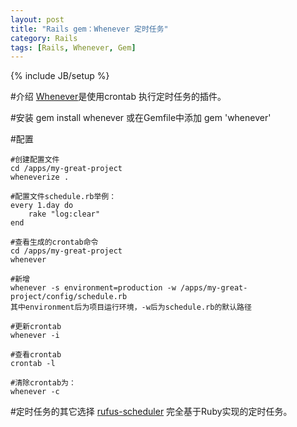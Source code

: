 ```yaml
---
layout: post
title: "Rails gem：Whenever 定时任务"
category: Rails
tags: [Rails, Whenever, Gem]
---
```

{% include JB/setup %}

#介绍
[Whenever](https://github.com/javan/whenever)是使用crontab 执行定时任务的插件。		

#安装
	gem install whenever
	或在Gemfile中添加
  	gem 'whenever'
	
#配置

	#创建配置文件
	cd /apps/my-great-project
	wheneverize .
	
	#配置文件schedule.rb举例：
	every 1.day do
	    rake "log:clear"
	end

	#查看生成的crontab命令
	cd /apps/my-great-project
	whenever

	#新增
	whenever -s environment=production -w /apps/my-great-project/config/schedule.rb
	其中environment后为项目运行环境，-w后为schedule.rb的默认路径

	#更新crontab
	whenever -i

	#查看crontab
	crontab -l

	#清除crontab为：
	whenever -c

#定时任务的其它选择
[rufus-scheduler](github.com/jmettraux/rufus-scheduler) 完全基于Ruby实现的定时任务。

